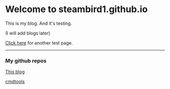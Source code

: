 # Welcome to steambird1.github.io

This is my blog. And it's testing.

(I will add blogs later)

[Click here](test2.md) for another test page.

---

### My github repos
[This blog](https://steambird1.github.io/)

[cmdtools](cmdtools.md)
